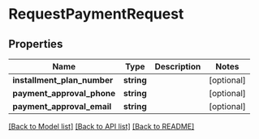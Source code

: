 # RequestPaymentRequest

## Properties
Name | Type | Description | Notes
------------ | ------------- | ------------- | -------------
**installment_plan_number** | **string** |  | [optional] 
**payment_approval_phone** | **string** |  | [optional] 
**payment_approval_email** | **string** |  | [optional] 

[[Back to Model list]](../README.md#documentation-for-models) [[Back to API list]](../README.md#documentation-for-api-endpoints) [[Back to README]](../README.md)


